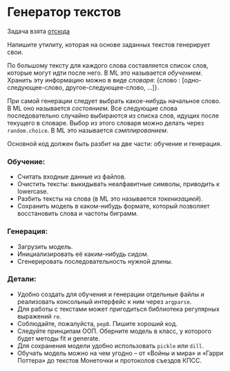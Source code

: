 # Генератор текстов

Задача взята [отсюда](https://gist.github.com/sslotin/d4c80a5f724a5cede5f2dfa62958074b)

Напишите утилиту, которая на основе заданных текстов генерирует свои.

По большому тексту для каждого слова составляется список слов, которые могут идти после него. В ML это называется *обучением*.
Хранить эту информацию можно в виде *словаря*: {слово : [одно-следующее-слово, другое-следующее-слово, ...]}.

При самой генерации следует выбрать какое-нибудь начальное слово. В ML оно называется *состоянием*. Все следующие слова последовательно случайно выбираются из списка слов, идущих после текущего в словаре. Выбор из этого словаря можно делать через `random.choice`. В ML это называется *сэмплированием*.

Основной код должен быть разбит на две части: обучение и генерация.

### Обучение:

* Считать входные данные из файлов.
* Очистить тексты: выкидывать неалфавитные символы, приводить к lowercase.
* Разбить тексты на слова (в ML это называется *токенизацией*).
* Сохранить модель в каком-нибудь формате, который позволяет восстановить слова и частоты биграмм.

### Генерация:

* Загрузить модель.
* Инициализировать её каким-нибудь сидом.
* Сгенерировать последовательность нужной длины.

### Детали:

* Удобно создать для обучения и генерации отдельные файлы и реализовать консольный интерфейс к ним через `argparse`.
* Для работы с текстами может пригодиться библиотека регулярных выражений `re`.
* Соблюдайте, пожалуйста, `pep8`. Пишите хороший код.
* Следуйте принципам ООП. Оберните модель в класс, у которого будет методы fit и generate.
* Для сохранения модели удобно использовать `pickle` или `dill`.
* Обучать модель можно на чем угодно – от «Войны и мира» и «Гарри Поттера» до текстов Монеточки и протоколов съездов КПСС.
